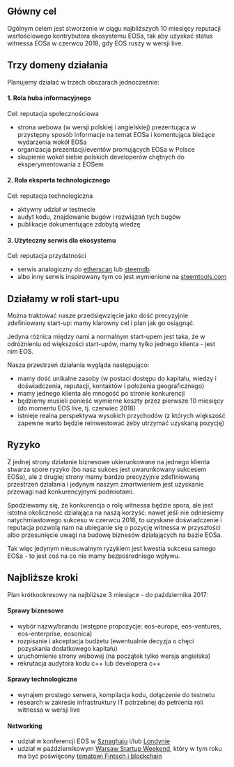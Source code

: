 ## Główny cel

Ogólnym celem jest stworzenie w ciągu najbliższych 10 miesięcy reputacji wartościowego kontrybutora ekosystemu EOSa, tak aby uzyskać status witnessa EOSa w czerwcu 2018, gdy EOS ruszy w wersji live.

## Trzy domeny działania

Planujemy działać w trzech obszarach jednocześnie:

#### 1. Rola huba informacyjnego

Cel: reputacja społecznościowa

- strona webowa (w wersji polskiej i angielskiej) prezentująca w przystępny sposób informacje na temat EOSa i komentująca bieżące wydarzenia wokół EOSa
- organizacja prezentacji/eventów promujących EOSa w Polsce
- skupienie wokół siebie polskich developerów chętnych do eksperymentowania z EOSem

#### 2. Rola eksperta technologicznego

Cel: reputacja technologiczna

- aktywny udział w testnecie
- audyt kodu, znajdowanie bugów i rozwiązań tych bugów
- publikacje dokumentujące zdobytą wiedzę

#### 3. Użyteczny serwis dla ekosystemu

Cel: reputacja przydatności

- serwis analogiczny do [etherscan](https://etherscan.io/) lub [steemdb](https://steemdb.com/)
- albo inny serwis inspirowany tym co jest wymienione na [steemtools.com](http://steemtools.com/)

## Działamy w roli start-upu

Można traktować nasze przedsięwzięcie jako dość precyzyjnie zdefiniowany start-up: mamy klarowny cel i plan jak go osiągnąć.

Jedyna różnica między nami a normalnym start-upem jest taka, że w odróżnieniu od większości start-upów, mamy tylko jednego klienta - jest nim EOS.

Nasza przestrzeń działania wygląda następująco:

- mamy dość unikalne zasoby (w postaci dostępu do kapitału, wiedzy i doświadczenia, reputacji, kontaktów i położenia geograficznego)
- mamy jednego klienta ale mnogość po stronie konkurencji
- będziemy musieli ponieść wymierne koszty przez pierwsze 10 miesięcy (do momentu EOS live, tj. czerwiec 2018)
- istnieje realna perspektywa wysokich przychodów (z których większość zapewne warto będzie reinwestować żeby utrzymać uzyskaną pozycję)

## Ryzyko

Z jednej strony działanie biznesowe ukierunkowane na jednego klienta stwarza spore ryzyko (bo nasz sukces jest uwarunkowany sukcesem EOSa), ale z drugiej strony mamy bardzo precyzyjnie zdefiniowaną przestrzeń działania i jedynym naszym zmartwieniem jest uzyskanie przewagi nad konkurencyjnymi podmiotami.

Spodziewamy się, że konkurencja o rolę witnessa będzie spora, ale jest istotna okoliczność działająca na naszą korzyść: nawet jeśli nie odniesiemy natychmiastowego sukcesu w czerwcu 2018, to uzyskane doświadczenie i reputacja pozwolą nam na ubieganie się o pozycję witnessa w przyszłości albo przesunięcie uwagi na budowę biznesów działających na bazie EOSa.  

Tak więc jedynym nieusuwalnym ryzykiem jest kwestia sukcesu samego EOSa - to jest coś na co nie mamy bezpośredniego wpływu.

## Najbliższe kroki

 Plan krótkookresowy na najbliższe 3 miesiące - do października 2017:

#### Sprawy biznesowe

- wybór nazwy/brandu (wstępne propozycje: eos-europe, eos-ventures, eos-enterprise, eosonica)
- rozpisanie i akceptacja budżetu (ewentualnie decyzja o chęci pozyskania dodatkowego kapitału)
- uruchomienie strony webowej (na początek tylko wersja angielska)
- rekrutacja audytora kodu c++ lub developera c++

#### Sprawy technologiczne

- wynajem prostego serwera, kompilacja kodu, dołączenie do testnetu
- research w zakresie infrastruktury IT potrzebnej do pełnienia roli witnessa w wersji live

#### Networking

- udział w konferencji EOS w [Sznaghaju](http://blockchainlabs.org/summit2017/en/index_en.html) i/lub [Londynie](https://blockchainlive.com/adopter-agenda/)
- udział w październikowym  [Warsaw Startup Weekend](http://swwaw.com/), który w tym roku ma być poświęcony [tematowi Fintech i blockchain](https://www.facebook.com/StartupWeekendWarsaw/?hc_ref=ARQ3SlBsXfmfHyXozIEvzHnzrnEm74CqOhhLeKjB9ZtSzTJBohO4GeH75j7Krx4Txcc&fref=nf)